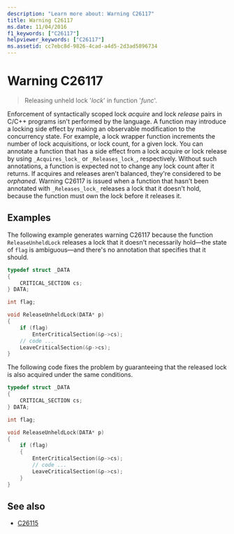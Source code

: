 ```yaml
---
description: "Learn more about: Warning C26117"
title: Warning C26117
ms.date: 11/04/2016
f1_keywords: ["C26117"]
helpviewer_keywords: ["C26117"]
ms.assetid: cc7ebc8d-9826-4cad-a4d5-2d3ad5896734
---
```

# Warning C26117

> Releasing unheld lock '*lock*' in function '*func*'.

Enforcement of syntactically scoped lock *acquire* and lock *release* pairs in C/C++ programs isn't performed by the language. A function may introduce a locking side effect by making an observable modification to the concurrency state. For example, a lock wrapper function increments the number of lock acquisitions, or lock count, for a given lock. You can annotate a function that has a side effect from a lock acquire or lock release by using `_Acquires_lock_` or `_Releases_lock_`, respectively. Without such annotations, a function is expected not to change any lock count after it returns. If acquires and releases aren't balanced, they're considered to be *orphaned*. Warning C26117 is issued when a function that hasn't been annotated with `_Releases_lock_` releases a lock that it doesn't hold, because the function must own the lock before it releases it.

## Examples

The following example generates warning C26117 because the function `ReleaseUnheldLock` releases a lock that it doesn't necessarily hold—the state of `flag` is ambiguous—and there's no annotation that specifies that it should.

```cpp
typedef struct _DATA
{
    CRITICAL_SECTION cs;
} DATA;

int flag;

void ReleaseUnheldLock(DATA* p)
{
    if (flag)
        EnterCriticalSection(&p->cs);
    // code ...
    LeaveCriticalSection(&p->cs);
}
```

The following code fixes the problem by guaranteeing that the released lock is also acquired under the same conditions.

```cpp
typedef struct _DATA
{
    CRITICAL_SECTION cs;
} DATA;

int flag;

void ReleaseUnheldLock(DATA* p)
{
    if (flag)
    {
        EnterCriticalSection(&p->cs);
        // code ...
        LeaveCriticalSection(&p->cs);
    }
}
```

## See also

- [C26115](../code-quality/c26115.md)

